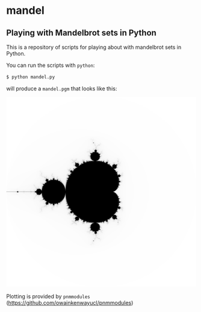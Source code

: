 # mandel
## Playing with Mandelbrot sets in Python

This is a repository of scripts for playing about with mandelbrot sets in Python.

You can run the scripts with `python`:

```bash
$ python mandel.py
```

will produce a `mandel.pgm` that looks like this:

![exmample plot](example.png)

Plotting is provided by `pnmmodules` (https://github.com/owainkenwayucl/pnmmodules)
